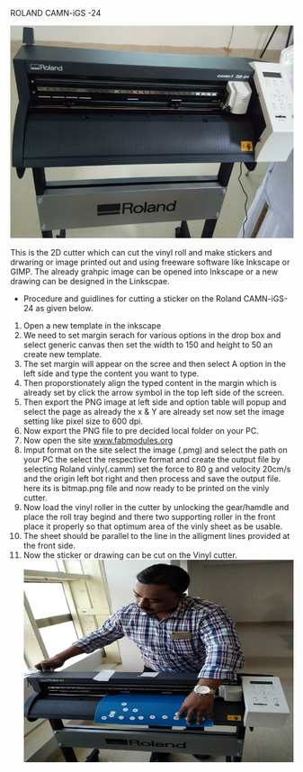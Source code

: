  ROLAND CAMN-iGS -24  
 
 ![](img/Vinylcutter.jpg) 

 This is the 2D cutter which can cut the vinyl roll and make stickers and drwaring or image printed out and using freeware software like Inkscape or GIMP. The already grahpic image can be opened into Inkscape or a new drawing can be designed in the Linkscpae. 
 * Procedure and guidlines for cutting a sticker on the Roland CAMN-iGS-24 as given below. 
 1. Open a new template in the inkscape 
 2. We need to set margin serach for various options in the drop box and select generic canvas then set the width to 150 and height to 50 an create new template.
 3. The set margin will appear on the scree and then select A option in the left side and type the content you want to type.
 4. Then proporstionately align the typed content in the margin which is already set by click the arrow symbol in the top left side of the screen. 
 5. Then export the PNG image at left side and option table will popup and select the page as already the x & Y are already set now set the image setting like pixel size to 600 dpi. 
 6. Now export the PNG file to pre decided local folder on your PC. 
 7. Now open the site www.fabmodules.org 
 8. Imput format on the site select the image (.pmg) and select the path on your PC the select the respective format and create the output file by selecting Roland vinly(.camm) set the force to 80 g  and velocity 20cm/s and the origin left bot right and then process and save the output file. here its is bitmap.png file and now ready to be printed on the vinly cutter. 
 9. Now load the vinyl roller in the cutter by unlocking the gear/hamdle and place the roll tray begind and there two supporting roller in the front place it properly so that optimum area of the vinly sheet as be usable. 
 10. The sheet should be parallel to the line in the alligment lines provided at the front side. 
 11. Now the sticker or drawing can be cut on the Vinyl cutter. 
 ![](img/handonvinylcutter1.jpg)
